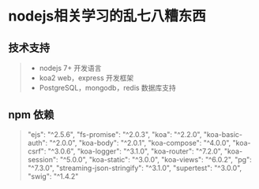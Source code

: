 # nodejs相关学习的乱七八糟东西

## 技术支持

> - nodejs 7+ 开发语言
> - koa2 web，express 开发框架
> - PostgreSQL，mongodb，redis 数据库支持

## npm 依赖

>  "ejs": "^2.5.6",
   "fs-promise": "^2.0.3",
   "koa": "^2.2.0",
   "koa-basic-auth": "^2.0.0",
   "koa-body": "^2.0.1",
   "koa-compose": "^4.0.0",
   "koa-csrf": "^3.0.6",
   "koa-logger": "^3.1.0",
   "koa-router": "^7.2.0",
   "koa-session": "^5.0.0",
   "koa-static": "^3.0.0",
   "koa-views": "^6.0.2",
   "pg": "^7.3.0",
   "streaming-json-stringify": "^3.1.0",
   "supertest": "^3.0.0",
   "swig": "^1.4.2"

